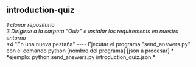 ## introduction-quiz

*1 clonar repositorio*       
*3 Dirigirse a la carpeta "Quiz" e instalar los requirements en nuestro entorno*  
*4 "En una nueva pestaña" ---- Ejecutar el programa "send_answers.py" con el comando  python [nombre del programa] [json a procesar] *  
*ejemplo:  python send_answers.py introduction_quiz.json *   
  



